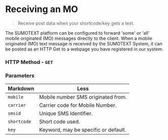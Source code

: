 Receiving an MO
=======

> Receive post data when your shortcode/key gets a text.

The SUMOTEXT platform can be configured to forward 'some' or 'all' mobile originated (MO) messages directly to the client. When a mobile originated (MO) text message is received by the SUMOTEXT System, it can be posted as an HTTP Get to a webpage you have registered in our system. 

### HTTP Method - `GET`
### Parameters
Markdown | Less
--- | --- 
`mobile` | Mobile number SMS originated from. 
`carrier` | Carrier code for Mobile Number.
`smsid` | Unique SMS Identifier.
`shortcode` | Short code used.
`key` | Keyword, may be specific or default.